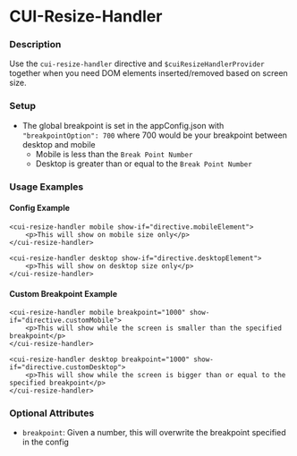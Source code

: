 # CUI-Resize-Handler

### Description
Use the `cui-resize-handler` directive and `$cuiResizeHandlerProvider` together when you need DOM elements inserted/removed based on screen size.

### Setup

* The global breakpoint is set in the appConfig.json with `"breakpointOption": 700` where 700 would be your breakpoint between desktop and mobile
	* Mobile is less than the `Break Point Number`
	* Desktop is greater than or equal to the `Break Point Number` 

### Usage Examples

#### Config Example

```
<cui-resize-handler mobile show-if="directive.mobileElement">
	<p>This will show on mobile size only</p>
</cui-resize-handler>
```

```
<cui-resize-handler desktop show-if="directive.desktopElement">
	<p>This will show on desktop size only</p>
</cui-resize-handler>
```

#### Custom Breakpoint Example

```
<cui-resize-handler mobile breakpoint="1000" show-if="directive.customMobile">
	<p>This will show while the screen is smaller than the specified breakpoint</p>
</cui-resize-handler>
```

```
<cui-resize-handler desktop breakpoint="1000" show-if="directive.customDesktop">
	<p>This will show while the screen is bigger than or equal to the specified breakpoint</p>
</cui-resize-handler>
```

### Optional Attributes

* `breakpoint`: Given a number, this will overwrite the breakpoint specified in the config
